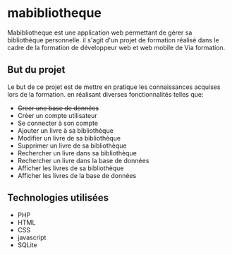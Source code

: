 # mabibliotheque

Mabibliotheque est une application web permettant de gérer sa bibliothèque personnelle.
il s'agit d'un projet de formation réalisé dans le cadre de la formation de développeur web et web mobile de Via formation.

## But du projet

Le but de ce projet est de mettre en pratique les connaissances acquises lors de la formation.
en réalisant diverses fonctionnalités telles que:

- ~~Creer une base de données~~
- Créer un compte utilisateur
- Se connecter à son compte
- Ajouter un livre à sa bibliothèque
- Modifier un livre de sa bibliothèque
- Supprimer un livre de sa bibliothèque
- Rechercher un livre dans sa bibliothèque
- Rechercher un livre dans la base de données
- Afficher les livres de sa bibliothèque
- Afficher les livres de la base de données

## Technologies utilisées

- PHP
- HTML
- CSS
- javascript
- SQLite
